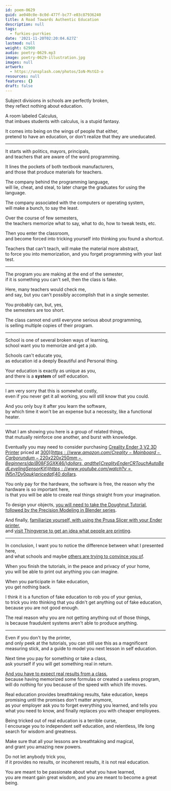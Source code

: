 ```yaml
---
id: poem-0629
guid: ae040c0e-8c0d-477f-bc77-e03c87936240
title: A Road Towards Authentic Education
description: null
tags:
  - furkies-purrkies
date: '2021-11-20T02:20:04.627Z'
lastmod: null
weight: 62900
audio: poetry-0629.mp3
image: poetry-0629-illustration.jpg
images: null
artwork:
  - https://unsplash.com/photos/IoN-MstG3-o
resources: null
features: {}
draft: false
---
```


Subject divisions in schools are perfectly broken,\
they reflect nothing about education.

A room labeled Calculus,\
that imbues students with calculus, is a stupid fantasy.

It comes into being on the wings of people that either,\
pretend to have an education, or don't realize that they are uneducated.

---

It starts with politics, mayors, principals,\
and teachers that are aware of the word programming.

It lines the pockets of both textbook manufacturers,\
and those that produce materials for teachers.

The company behind the programming language,\
will lie, cheat, and steal, to later charge the graduates for using the language.

The company associated with the computers or operating system,\
will make a bunch, to say the least.

Over the course of few semesters,\
the teachers memorize what to say, what to do, how to tweak tests, etc.

Then you enter the classroom,\
and become forced into tricking yourself into thinking you found a shortcut.

Teachers that can't teach, will make the material more abstract,\
to force you into memorization, and you forget programming with your last test.

---

The program you are making at the end of the semester,\
if it is something you can't sell, then the class is fake.

Here, many teachers would check me,\
and say, but you can't possibly accomplish that in a single semester.

You probably can, but, yes,\
the semesters are too short.

The class cannot end until everyone serious about programming,\
is selling multiple copies of their program.

---

School is one of several broken ways of learning,\
school want you to memorize and get a job.

Schools can't educate you,\
as education id a deeply Beautiful and Personal thing.

Your education is exactly as unique as you,\
and there is a **system** of self education.

---

I am very sorry that this is somewhat costly,\
even if you never get it all working, you will still know that you could.

And you only buy it after you learn the software,\
by which time it won't be an expense but a necessity, like a functional heater.

---

What I am showing you here is a group of related things,\
that mutually reinforce one another, and burst with knowledge.

Eventually you may need to consider purchasing [Creality Ender 3 V2 3D Printer](https://www.youtube.com/watch?v=gokN9xNG94U) priced at [$300](https://www.amazon.com/Creality-Mainboard-Carborundum-220x220x250mm-Beginners/dp/B08FSGXK46/) dollars,\
and the [Creality Ender CR Touch Auto Bed Leveling Sensor Kit](https://www.youtube.com/watch?v=lN5n7Dy0quk) priced at [$40 dollars](https://www.amazon.com/Creality-Leveling-Compatible-Mainboard-Printer/dp/B098LQ9WPX/).

You only pay for the hardware, the software is free, the reason why the hardware is so important here,\
is that you will be able to create real things straight from your imagination.

To design your objects, [you will need to take the Doughnut Tutorial](https://www.youtube.com/watch?v=TPrnSACiTJ4\&list=PLexwJr_iILK7IkuhEeAYeN7aLV5AAXKa-),\
[followed by the Precision Modeling in Blender series](https://www.youtube.com/playlist?list=PL6Fiih6ItYsX3qdwhEyd77zy82bM-I8t1).

And finally, [familiarize yourself, with using the Prusa Slicer with your Ender printer](https://www.youtube.com/watch?v=NAViqJx73Y0),\
and [visit Thingverse to get an idea what people are printing](https://www.thingiverse.com/).

---

In conclusion, I want you to notice the difference between what I presented here,\
and what schools and maybe [others are trying to convince you of](https://www.youtube.com/watch?v=WwcuEHWO6pc).

When you finish the tutorials, in the peace and privacy of your home,\
you will be able to print out anything you can imagine.

When you participate in fake education,\
you get nothing back.

I think it is a function of fake education to rob you of your genius,\
to trick you into thinking that you didn't get anything out of fake education, because you are not good enough.

The real reason why you are not getting anything out of those things,\
is because fraudulent systems aren't able to produce anything.

---

Even if you don't by the printer,\
and only peek at the tutorials, you can still use this as a magnificent measuring stick, and a guide to model you next lesson in self education.

Next time you pay for something or take a class,\
ask yourself if you will get something real in return.

[And you have to expect real results from a class](https://www.youtube.com/watch?v=_Idra8rVS1I),\
because having memorized some formulas or created a useless program, will do nothing for you because of the speed with which life moves.

Real education provides breathtaking results, fake education, keeps promising until the promises don't matter anymore,\
as your employer ask you to forget everything you learned, and tells you what you need to know, and finally replaces you with cheaper employees.

Being tricked out of real education is a terrible curse,\
I encourage you to independent self education, and relentless, life long search for wisdom and greatness.

Make sure that all your lessons are breathtaking and magical,\
and grant you amazing new powers.

Do not let anybody trick you,\
if it provides no results, or incoherent results, it is not real education.

You are meant to be passionate about what you have learned,\
you are meant gain great wisdom, and you are meant to become a great being.

